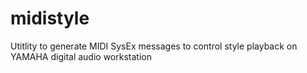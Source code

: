# midistyle
Utitlity to generate MIDI SysEx messages to control style playback on YAMAHA digital audio workstation

